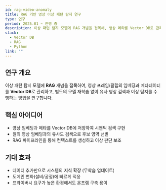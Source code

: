 ```yaml
---
id: rag-video-anomaly
title: RAG 기반 영상 이상 패턴 탐지 연구
type: 연구
period: 2025.01 ~ 진행 중
description: 이상 패턴 탐지 모델에 RAG 개념을 접목해, 영상 메타를 Vector DB로 관리하고 학습 없이 유사 영상 탐지를 수행하는 연구
stack:
  - Vector DB
  - RAG
  - Python
link: ""
---
```


## 연구 개요

이상 패턴 탐지 모델에 **RAG** 개념을 접목하여, 영상 프레임/클립의 임베딩과 메타데이터를 **Vector DB**로 관리하고, 별도의 모델 재학습 없이 유사 영상 검색과 이상 탐지를 수행하는 방법을 연구합니다.

## 핵심 아이디어

- 영상 임베딩과 메타를 Vector DB에 저장하여 시맨틱 검색 구현
- 질의 영상 임베딩과의 유사도 검색으로 후보 영역 선별
- RAG 파이프라인을 통해 컨텍스트를 생성하고 이상 판단 보조

## 기대 효과

- 데이터 추가만으로 시스템의 지식 확장 (무학습 업데이트)
- 도메인 변화(설비/공정)에 빠르게 적응
- 프라이버시 요구가 높은 환경에서도 온프렘 구축 용이


